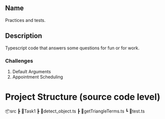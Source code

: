 ## Name

Practices and tests.

## Description

Typescript code that answers some questions for fun or for work.

### Challenges

1. Default Arguments
2. Appointment Scheduling

# Project Structure (source code level)

📦src
┣ 📂Task1
┣ 📜detect_object.ts
┣ 📜getTriangleTerms.ts
┗ 📜test.ts
